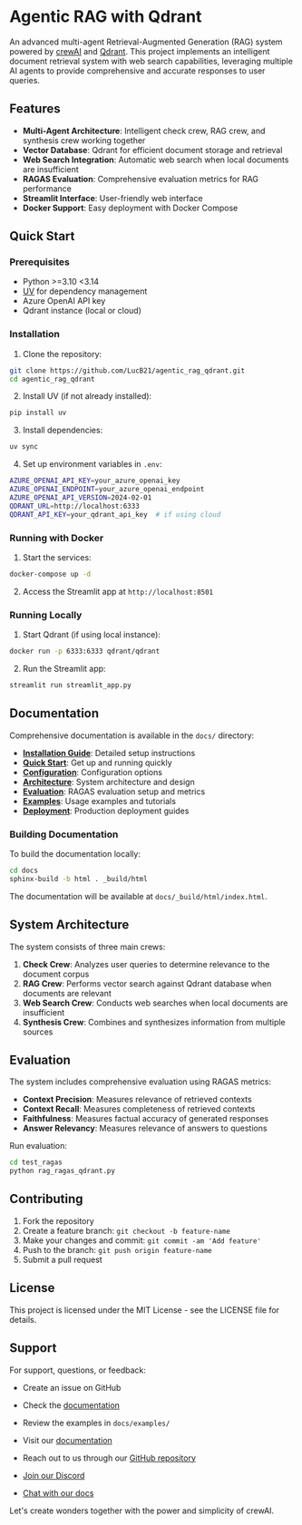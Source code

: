 # Agentic RAG with Qdrant

An advanced multi-agent Retrieval-Augmented Generation (RAG) system powered by [crewAI](https://crewai.com) and [Qdrant](https://qdrant.tech/). This project implements an intelligent document retrieval system with web search capabilities, leveraging multiple AI agents to provide comprehensive and accurate responses to user queries.

## Features

- **Multi-Agent Architecture**: Intelligent check crew, RAG crew, and synthesis crew working together
- **Vector Database**: Qdrant for efficient document storage and retrieval
- **Web Search Integration**: Automatic web search when local documents are insufficient
- **RAGAS Evaluation**: Comprehensive evaluation metrics for RAG performance
- **Streamlit Interface**: User-friendly web interface
- **Docker Support**: Easy deployment with Docker Compose

## Quick Start

### Prerequisites

- Python >=3.10 <3.14
- [UV](https://docs.astral.sh/uv/) for dependency management
- Azure OpenAI API key
- Qdrant instance (local or cloud)

### Installation

1. Clone the repository:
```bash
git clone https://github.com/LucB21/agentic_rag_qdrant.git
cd agentic_rag_qdrant
```

2. Install UV (if not already installed):
```bash
pip install uv
```

3. Install dependencies:
```bash
uv sync
```

4. Set up environment variables in `.env`:
```bash
AZURE_OPENAI_API_KEY=your_azure_openai_key
AZURE_OPENAI_ENDPOINT=your_azure_openai_endpoint
AZURE_OPENAI_API_VERSION=2024-02-01
QDRANT_URL=http://localhost:6333
QDRANT_API_KEY=your_qdrant_api_key  # if using cloud
```

### Running with Docker

1. Start the services:
```bash
docker-compose up -d
```

2. Access the Streamlit app at `http://localhost:8501`

### Running Locally

1. Start Qdrant (if using local instance):
```bash
docker run -p 6333:6333 qdrant/qdrant
```

2. Run the Streamlit app:
```bash
streamlit run streamlit_app.py
```

## Documentation

Comprehensive documentation is available in the `docs/` directory:

- **[Installation Guide](docs/installation.rst)**: Detailed setup instructions
- **[Quick Start](docs/quickstart.rst)**: Get up and running quickly
- **[Configuration](docs/configuration.rst)**: Configuration options
- **[Architecture](docs/architecture/)**: System architecture and design
- **[Evaluation](docs/evaluation/)**: RAGAS evaluation setup and metrics
- **[Examples](docs/examples/)**: Usage examples and tutorials
- **[Deployment](docs/deployment/)**: Production deployment guides

### Building Documentation

To build the documentation locally:

```bash
cd docs
sphinx-build -b html . _build/html
```

The documentation will be available at `docs/_build/html/index.html`.

## System Architecture

The system consists of three main crews:

1. **Check Crew**: Analyzes user queries to determine relevance to the document corpus
2. **RAG Crew**: Performs vector search against Qdrant database when documents are relevant
3. **Web Search Crew**: Conducts web searches when local documents are insufficient
4. **Synthesis Crew**: Combines and synthesizes information from multiple sources

## Evaluation

The system includes comprehensive evaluation using RAGAS metrics:

- **Context Precision**: Measures relevance of retrieved contexts
- **Context Recall**: Measures completeness of retrieved contexts
- **Faithfulness**: Measures factual accuracy of generated responses
- **Answer Relevancy**: Measures relevance of answers to questions

Run evaluation:
```bash
cd test_ragas
python rag_ragas_qdrant.py
```

## Contributing

1. Fork the repository
2. Create a feature branch: `git checkout -b feature-name`
3. Make your changes and commit: `git commit -am 'Add feature'`
4. Push to the branch: `git push origin feature-name`
5. Submit a pull request

## License

This project is licensed under the MIT License - see the LICENSE file for details.

## Support

For support, questions, or feedback:
- Create an issue on GitHub
- Check the [documentation](docs/)
- Review the examples in `docs/examples/`

- Visit our [documentation](https://docs.crewai.com)
- Reach out to us through our [GitHub repository](https://github.com/joaomdmoura/crewai)
- [Join our Discord](https://discord.com/invite/X4JWnZnxPb)
- [Chat with our docs](https://chatg.pt/DWjSBZn)

Let's create wonders together with the power and simplicity of crewAI.
